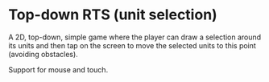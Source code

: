 # Top-down RTS (unit selection)

A 2D, top-down, simple game where the player can draw a selection around its units and then tap on the screen to move the selected units to this point (avoiding obstacles).

Support for mouse and touch.